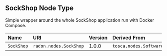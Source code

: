 ## SockShop Node Type

Simple wrapper around the whole SockShop application run with Docker Compose.

| Name | URI | Version | Derived From |
|:---- |:--- |:------- |:------------ |
| `SockShop` | `radon.nodes.SockShop` | 1.0.0 | `tosca.nodes.SoftwareComponent` |
